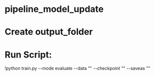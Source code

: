 # pipeline_model_update
# Create output_folder
# Run Script:
!python train.py --mode evaluate --data "" --checkpoint "" --saveas "" 
